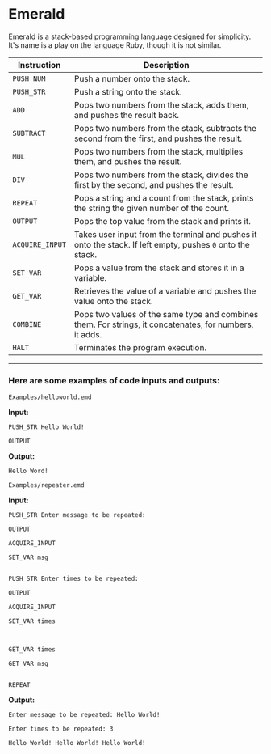 # Emerald

Emerald is a stack-based programming language designed for simplicity. It's name is a play on the language Ruby, though it is not similar.

| Instruction    | Description                                                                 |
| -------------- | --------------------------------------------------------------------------- |
| `PUSH_NUM`     | Push a number onto the stack.                                                |
| `PUSH_STR`     | Push a string onto the stack.                                                |
| `ADD`          | Pops two numbers from the stack, adds them, and pushes the result back.     |
| `SUBTRACT`     | Pops two numbers from the stack, subtracts the second from the first, and pushes the result. |
| `MUL`          | Pops two numbers from the stack, multiplies them, and pushes the result.   |
| `DIV`          | Pops two numbers from the stack, divides the first by the second, and pushes the result. |
| `REPEAT`       | Pops a string and a count from the stack, prints the string the given number of the count. |
| `OUTPUT`       | Pops the top value from the stack and prints it.                             |
| `ACQUIRE_INPUT`| Takes user input from the terminal and pushes it onto the stack. If left empty, pushes `0` onto the stack. |
| `SET_VAR`      | Pops a value from the stack and stores it in a variable.                     |
| `GET_VAR`      | Retrieves the value of a variable and pushes the value onto the stack.             |
| `COMBINE`      | Pops two values of the same type and combines them. For strings, it concatenates, for numbers, it adds. |
| `HALT`         | Terminates the program execution.                                           |

---

### Here are some examples of code inputs and outputs:


`Examples/helloworld.emd`

**Input:**

```
PUSH_STR Hello World!

OUTPUT
```

**Output:**
```
Hello Word!
```

`Examples/repeater.emd`

**Input:**

```
PUSH_STR Enter message to be repeated: 

OUTPUT

ACQUIRE_INPUT

SET_VAR msg


PUSH_STR Enter times to be repeated:

OUTPUT

ACQUIRE_INPUT

SET_VAR times



GET_VAR times

GET_VAR msg


REPEAT
```
**Output:**
```
Enter message to be repeated: Hello World!

Enter times to be repeated: 3

Hello World! Hello World! Hello World!
```
